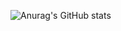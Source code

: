 ![Anurag's GitHub stats](https://github-readme-stats.vercel.app/api?username=Sebight&count_private=true&show_icons=true&theme=radical)
